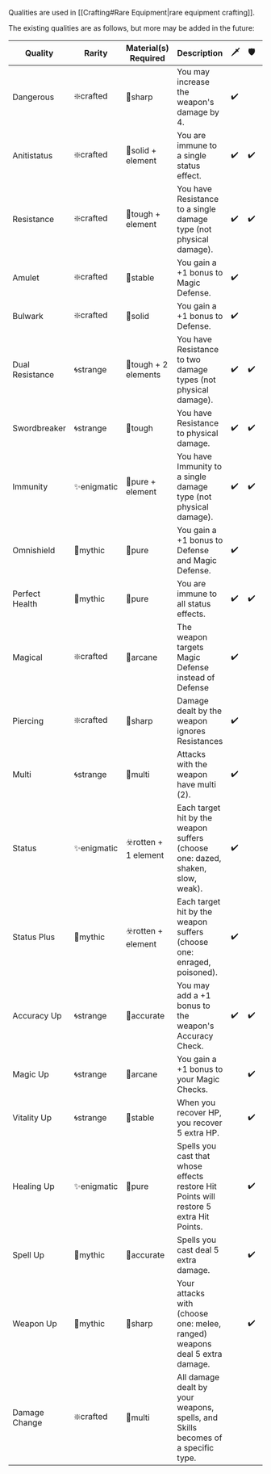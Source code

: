 Qualities are used in [[Crafting#Rare Equipment|rare equipment crafting]].

The existing qualities are as follows, but more may be added in the future:

| Quality         | Rarity     | Material(s) Required | Description                                                                            | 🗡️ | 🛡️ | 💍  |
| --------------- | ---------- | -------------------- | -------------------------------------------------------------------------------------- | --- | --- | --- |
| Dangerous       | ❇️crafted  | 🔺sharp              | You may increase the weapon's damage by 4.                                             | ✔️  |     |     |
| Anitistatus     | ❇️crafted  | 🔳solid + element    | You are immune to a single status effect.                                              | ✔️  | ✔️  | ✔️  |
| Resistance      | ❇️crafted  | 👊tough + element    | You have Resistance to a single damage type (not physical damage).                     | ✔️  | ✔️  | ✔️  |
| Amulet          | ❇️crafted  | 🔗stable             | You gain a +1 bonus to Magic Defense.                                                  | ✔️  |     | ✔️  |
| Bulwark         | ❇️crafted  | 🔳solid              | You gain a +1 bonus to Defense.                                                        | ✔️  |     | ✔️  |
| Dual Resistance | 🌀strange  | 👊tough + 2 elements | You have Resistance to two damage types (not physical damage).                         | ✔️  | ✔️  | ✔️  |
| Swordbreaker    | 🌀strange  | 👊tough              | You have Resistance to physical damage.                                                | ✔️  | ✔️  | ✔️  |
| Immunity        | ✨enigmatic | 🪽pure + element     | You have Immunity to a single damage type (not physical damage).                       | ✔️  | ✔️  | ✔️  |
| Omnishield      | 🌠mythic   | 🪽pure               | You gain a +1 bonus to Defense and Magic Defense.                                      | ✔️  |     | ✔️  |
| Perfect Health  | 🌠mythic   | 🪽pure               | You are immune to all status effects.                                                  | ✔️  | ✔️  | ✔️  |
| Magical         | ❇️crafted  | 🔮arcane             | The weapon targets Magic Defense instead of Defense                                    | ✔️  |     |     |
| Piercing        | ❇️crafted  | 🔺sharp              | Damage dealt by the weapon ignores Resistances                                         | ✔️  |     |     |
| Multi           | 🌀strange  | 💠multi              | Attacks with the weapon have multi (2).                                                | ✔️  |     |     |
| Status          | ✨enigmatic | ☣️rotten + 1 element | Each target hit by the weapon suffers (choose one: dazed, shaken, slow, weak).         | ✔️  |     |     |
| Status Plus     | 🌠mythic   | ☣️rotten + element   | Each target hit by the weapon suffers (choose one: enraged, poisoned).                 | ✔️  |     |     |
| Accuracy Up     | 🌀strange  | 🎯accurate           | You may add a +1 bonus to the weapon's Accuracy Check.                                 | ✔️  | ✔️  | ✔️  |
| Magic Up        | 🌀strange  | 🔮arcane             | You gain a +1 bonus to your Magic Checks.                                              |     | ✔️  | ✔️  |
| Vitality Up     | 🌀strange  | 🔗stable             | When you recover HP, you recover 5 extra HP.                                           |     | ✔️  | ✔️  |
| Healing Up      | ✨enigmatic | 🪽pure               | Spells you cast that whose effects restore Hit Points will restore 5 extra Hit Points. |     | ✔️  | ✔️  |
| Spell Up        | 🌠mythic   | 🎯accurate           | Spells you cast deal 5 extra damage.                                                   |     | ✔️  | ✔️  |
| Weapon Up       | 🌠mythic   | 🔺sharp              | Your attacks with (choose one: melee, ranged) weapons deal 5 extra damage.             |     | ✔️  | ✔️  |
| Damage Change   | ❇️crafted  | 💠multi              | All damage dealt by your weapons, spells, and Skills becomes of a specific type.       |     |     | ✔️  |
